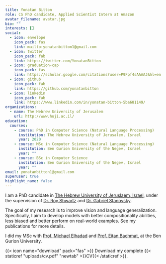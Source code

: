 ```yaml
---
title: Yonatan Bitton
role: CS PhD candidate, Applied Scientist Intern at Amazon
avatar_filename: avatar.jpg
bio: ""
interests: []
social:
  - icon: envelope
    icon_pack: fas
    link: mailto:yonatanbitton1@gmail.com
  - icon: twitter
    icon_pack: fab
    link: https://twitter.com/YonatanBitton
  - icon: graduation-cap
    icon_pack: fas
    link: https://scholar.google.com/citations?user=P9Fpf4sAAAAJ&hl=en
  - icon: github
    icon_pack: fab
    link: https://github.com/yonatanbitton
  - icon: linkedin
    icon_pack: fab
    link: https://www.linkedin.com/in/yonatan-bitton-5ba681149/
organizations:
  - name: The Hebrew University of Jerusalem
    url: http://www.huji.ac.il/
education:
  courses:
    - course: PhD in Computer Science (Natural Language Processing)
      institution: The Hebrew University of Jerusalem, Israel
      year: 2020
    - course: MSc in Computer Science (Natural Language Processing)
      institution: Ben Gurion University of the Negev, Israel
      year: ""
    - course: BSc in Computer Science
      institution: Ben Gurion University of the Negev, Israel
      year: ""
email: yonatanbitton1@gmail.com
superuser: true
highlight_name: false
---
```

I am a PhD candidate in [The Hebrew University of Jeruslaem, Israel](http://www.huji.ac.il/), under the supervision of [Dr. Roy Shwartz](https://schwartz-lab-huji.github.io/) and [Dr. Gabriel Stanovsky](https://gabrielstanovsky.github.io/).

The goal of my research is to improve vision and language generalization. Specifically, I aim to develop models with better compositionality abilities, less biased and better perform on real-world examples. See my publications for more details. 

I did my MSc with [Prof. Michael Elhadad](http://www.cs.bgu.ac.il/~elhadad) and [Prof. Eitan Bachmat](http://www.cs.bgu.ac.il/~ebachmat/), at the Ben Gurion University.

{{< icon name="download" pack="fas" >}} Download my complete {{< staticref "uploads/cv.pdf" "newtab" >}}CV{{< /staticref >}}.
